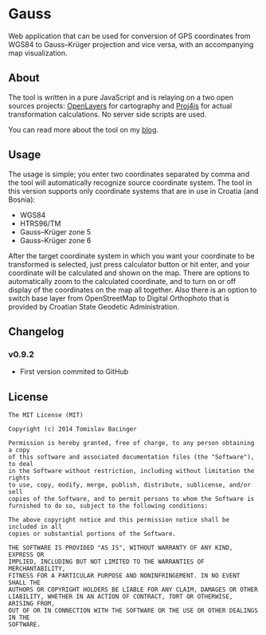 Gauss
=====

Web application that can be used for conversion of GPS coordinates from WGS84 to Gauss–Krüger projection and vice versa, with an accompanying map visualization.

## About

The tool is written in a pure JavaScript and is relaying on a two open sources projects: [OpenLayers](http://openlayers.org/) for cartography and [Proj4js](http://trac.osgeo.org/proj4js/) for actual transformation calculations. No server side scripts are used.

You can read more about the tool on my [blog](http://svemir.co/categories/tools/).

## Usage

The usage is simple; you enter two coordinates separated by comma and the tool will automatically recognize source coordinate system. The tool in this version supports only coordinate systems that are in use in Croatia (and Bosnia):
   * WGS84
   * HTRS96/TM
   * Gauss–Krüger zone 5
   * Gauss–Krüger zone 6

After the target coordinate system in which you want your coordinate to be transformed is selected, just press calculator button or hit enter, and your coordinate will be calculated and shown on the map. There are options to automatically zoom to the calculated coordinate, and to turn on or off display of the coordinates on the map all together. Also there is an option to switch base layer from OpenStreetMap to Digital Orthophoto that is provided by Croatian State Geodetic Administration.

## Changelog

### v0.9.2 
  * First version commited to GitHub

## License
```
The MIT License (MIT)

Copyright (c) 2014 Tomislav Bacinger

Permission is hereby granted, free of charge, to any person obtaining a copy
of this software and associated documentation files (the "Software"), to deal
in the Software without restriction, including without limitation the rights
to use, copy, modify, merge, publish, distribute, sublicense, and/or sell
copies of the Software, and to permit persons to whom the Software is
furnished to do so, subject to the following conditions:

The above copyright notice and this permission notice shall be included in all
copies or substantial portions of the Software.

THE SOFTWARE IS PROVIDED "AS IS", WITHOUT WARRANTY OF ANY KIND, EXPRESS OR
IMPLIED, INCLUDING BUT NOT LIMITED TO THE WARRANTIES OF MERCHANTABILITY,
FITNESS FOR A PARTICULAR PURPOSE AND NONINFRINGEMENT. IN NO EVENT SHALL THE
AUTHORS OR COPYRIGHT HOLDERS BE LIABLE FOR ANY CLAIM, DAMAGES OR OTHER
LIABILITY, WHETHER IN AN ACTION OF CONTRACT, TORT OR OTHERWISE, ARISING FROM,
OUT OF OR IN CONNECTION WITH THE SOFTWARE OR THE USE OR OTHER DEALINGS IN THE
SOFTWARE.